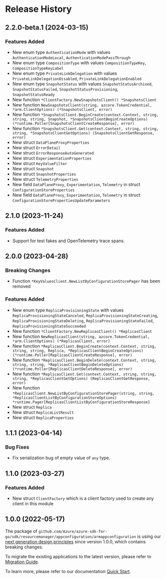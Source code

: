 # Release History

## 2.2.0-beta.1 (2024-03-15)
### Features Added

- New enum type `AuthenticationMode` with values `AuthenticationModeLocal`, `AuthenticationModePassThrough`
- New enum type `CompositionType` with values `CompositionTypeKey`, `CompositionTypeKeyLabel`
- New enum type `PrivateLinkDelegation` with values `PrivateLinkDelegationDisabled`, `PrivateLinkDelegationEnabled`
- New enum type `SnapshotStatus` with values `SnapshotStatusArchived`, `SnapshotStatusFailed`, `SnapshotStatusProvisioning`, `SnapshotStatusReady`
- New function `*ClientFactory.NewSnapshotsClient() *SnapshotsClient`
- New function `NewSnapshotsClient(string, azcore.TokenCredential, *arm.ClientOptions) (*SnapshotsClient, error)`
- New function `*SnapshotsClient.BeginCreate(context.Context, string, string, string, Snapshot, *SnapshotsClientBeginCreateOptions) (*runtime.Poller[SnapshotsClientCreateResponse], error)`
- New function `*SnapshotsClient.Get(context.Context, string, string, string, *SnapshotsClientGetOptions) (SnapshotsClientGetResponse, error)`
- New struct `DataPlaneProxyProperties`
- New struct `ErrorDetail`
- New struct `ErrorResponseAutoGenerated`
- New struct `ExperimentationProperties`
- New struct `KeyValueFilter`
- New struct `Snapshot`
- New struct `SnapshotProperties`
- New struct `TelemetryProperties`
- New field `DataPlaneProxy`, `Experimentation`, `Telemetry` in struct `ConfigurationStoreProperties`
- New field `DataPlaneProxy`, `Experimentation`, `Telemetry` in struct `ConfigurationStorePropertiesUpdateParameters`


## 2.1.0 (2023-11-24)
### Features Added

- Support for test fakes and OpenTelemetry trace spans.


## 2.0.0 (2023-04-28)
### Breaking Changes

- Function `*KeyValuesClient.NewListByConfigurationStorePager` has been removed

### Features Added

- New enum type `ReplicaProvisioningState` with values `ReplicaProvisioningStateCanceled`, `ReplicaProvisioningStateCreating`, `ReplicaProvisioningStateDeleting`, `ReplicaProvisioningStateFailed`, `ReplicaProvisioningStateSucceeded`
- New function `*ClientFactory.NewReplicasClient() *ReplicasClient`
- New function `NewReplicasClient(string, azcore.TokenCredential, *arm.ClientOptions) (*ReplicasClient, error)`
- New function `*ReplicasClient.BeginCreate(context.Context, string, string, string, Replica, *ReplicasClientBeginCreateOptions) (*runtime.Poller[ReplicasClientCreateResponse], error)`
- New function `*ReplicasClient.BeginDelete(context.Context, string, string, string, *ReplicasClientBeginDeleteOptions) (*runtime.Poller[ReplicasClientDeleteResponse], error)`
- New function `*ReplicasClient.Get(context.Context, string, string, string, *ReplicasClientGetOptions) (ReplicasClientGetResponse, error)`
- New function `*ReplicasClient.NewListByConfigurationStorePager(string, string, *ReplicasClientListByConfigurationStoreOptions) *runtime.Pager[ReplicasClientListByConfigurationStoreResponse]`
- New struct `Replica`
- New struct `ReplicaListResult`
- New struct `ReplicaProperties`


## 1.1.1 (2023-04-14)
### Bug Fixes

- Fix serialization bug of empty value of `any` type.

## 1.1.0 (2023-03-27)
### Features Added

- New struct `ClientFactory` which is a client factory used to create any client in this module


## 1.0.0 (2022-05-17)

The package of `github.com/Azure/azure-sdk-for-go/sdk/resourcemanager/appconfiguration/armappconfiguration` is using our [next generation design principles](https://azure.github.io/azure-sdk/general_introduction.html) since version 1.0.0, which contains breaking changes.

To migrate the existing applications to the latest version, please refer to [Migration Guide](https://aka.ms/azsdk/go/mgmt/migration).

To learn more, please refer to our documentation [Quick Start](https://aka.ms/azsdk/go/mgmt).